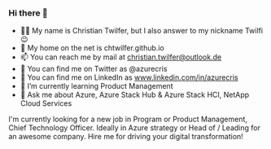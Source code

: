 ### Hi there 👋

- 👩‍💻 My name is Christian Twilfer, but I also answer to my nickname Twilfi 😉
- 🔗 My home on the net is chtwilfer.github.io
- 📫 You can reach me by mail at christian.twilfer@outlook.de
- 🐤 You can find me on Twitter as @azurecris
- 🐤 You can find me on LinkedIn as www.linkedin.com/in/azurecris
- 🌱 I’m currently learning Product Management
- 💬 Ask me about Azure, Azure Stack Hub & Azure Stack HCI, NetApp Cloud Services

I'm currently looking for a new job in Program or Product Management, Chief Technology Officer. Ideally in Azure strategy or Head of / Leading for an awesome company. Hire me for driving your digital transformation!

<!--
**chtwilfer/chtwilfer** is a ✨ _special_ ✨ repository because its `README.md` (this file) appears on your GitHub profile.

Here are some ideas to get you started:

- 🔭 I’m currently working on ...
- 🌱 I’m currently learning ...
- 👯 I’m looking to collaborate on ...
- 🤔 I’m looking for help with ...
- 💬 Ask me about ...
- 📫 How to reach me: ...
- 😄 Pronouns: ...
- ⚡ Fun fact: ...
-->
